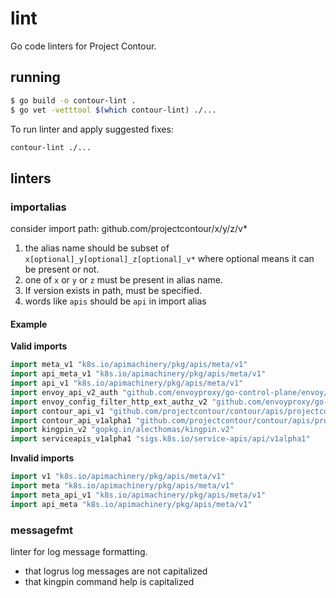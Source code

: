 # lint

Go code linters for Project Contour.

## running
```bash
$ go build -o contour-lint .
$ go vet -vetttool $(which contour-lint) ./...
```

To run linter and apply suggested fixes:
```bash
contour-lint ./...
```

## linters

### importalias

consider import path: github.com/projectcontour/x/y/z/v\*

1. the alias name should be subset of `x[optional]_y[optional]_z[optional]_v*` where optional means it can be present or not.
2. one of `x` or `y` or `z` must be present in alias name.
3. If version exists in path, must be specified.
4. words like `apis` should be `api` in import alias

#### Example

**Valid imports**

```go
import meta_v1 "k8s.io/apimachinery/pkg/apis/meta/v1"
import api_meta_v1 "k8s.io/apimachinery/pkg/apis/meta/v1"
import api_v1 "k8s.io/apimachinery/pkg/apis/meta/v1"
import envoy_api_v2_auth "github.com/envoyproxy/go-control-plane/envoy/api/v2/auth"
import envoy_config_filter_http_ext_authz_v2 "github.com/envoyproxy/go-control-plane/envoy/config/filter/http/ext_authz/v2"
import contour_api_v1 "github.com/projectcontour/contour/apis/projectcontour/v1"
import contour_api_v1alpha1 "github.com/projectcontour/contour/apis/projectcontour/v1alpha1"
import kingpin_v2 "gopkg.in/alecthomas/kingpin.v2"
import serviceapis_v1alpha1 "sigs.k8s.io/service-apis/api/v1alpha1"
```

**Invalid imports**

```go
import v1 "k8s.io/apimachinery/pkg/apis/meta/v1"
import meta "k8s.io/apimachinery/pkg/apis/meta/v1"
import meta_api_v1 "k8s.io/apimachinery/pkg/apis/meta/v1"
import api_meta "k8s.io/apimachinery/pkg/apis/meta/v1"
```

### messagefmt
linter for log message formatting.

- that logrus log messages are not capitalized
- that kingpin command help is capitalized
